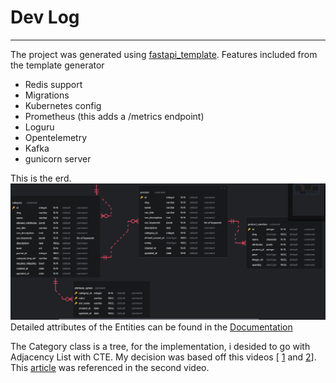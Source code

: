 # Dev Log

---

The project was generated using [fastapi_template](https://github.com/s3rius/FastAPI-template).
Features included from the template generator

-   Redis support
-   Migrations
-   Kubernetes config
-   Prometheus (this adds a /metrics endpoint)
-   Loguru
-   Opentelemetry
-   Kafka
-   gunicorn server

This is the erd.
![ERD](docs_img/erd.png)
Detailed attributes of the Entities can be found in the [Documentation][docs]

[docs]: Doc.md

The Category class is a tree, for the implementation, i desided to go with Adjacency List with CTE. My decision was based off this videos [ [1](https://www.youtube.com/watch?v=CRxjoklS8v0) and [2](https://www.youtube.com/watch?v=3WXiCT6jurk)]. This [article](https://www.postgresqltutorial.com/postgresql-tutorial/postgresql-recursive-query/) was referenced in the second video.
